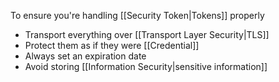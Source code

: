 To ensure you're handling [[Security Token|Tokens]] properly

- Transport everything over [[Transport Layer Security|TLS]]
- Protect them as if they were [[Credential]]
- Always set an expiration date
- Avoid storing [[Information Security|sensitive information]]